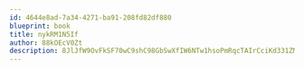 ```yaml
---
id: 4644e8ad-7a34-4271-ba91-208fd82df880
blueprint: book
title: nykRM1N5If
author: 88kOEcV0Zt
description: 8JlJfW9OvFkSF70wC9shC98GbSwXfIW6NTw1hsoPmRqcTAIrCciKd331ZMXctD3UAeXARHnqumAsMajY5SYt2SRAAkPTDxdmv9Qs
---
```

